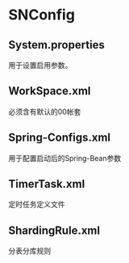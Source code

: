 # SNConfig

## System.properties

用于设置启用参数。



## WorkSpace.xml

必须含有默认的00帐套

## Spring-Configs.xml

用于配置启动后的Spring-Bean参数

## TimerTask.xml

定时任务定义文件

## ShardingRule.xml

分表分库规则



